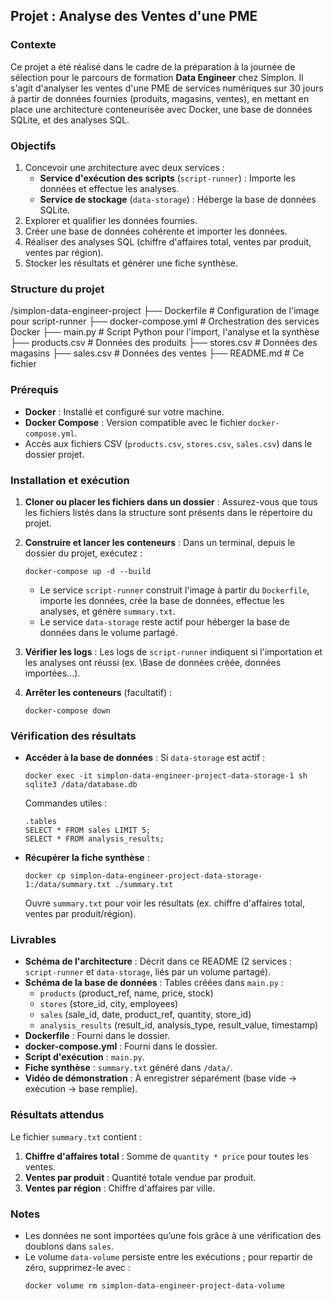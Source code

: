 ## Projet : Analyse des Ventes d'une PME

### Contexte
Ce projet a été réalisé dans le cadre de la préparation à la journée de sélection pour le parcours de formation **Data Engineer** chez Simplon. Il s'agit d'analyser les ventes d'une PME de services numériques sur 30 jours à partir de données fournies (produits, magasins, ventes), en mettant en place une architecture conteneurisée avec Docker, une base de données SQLite, et des analyses SQL.

### Objectifs
1. Concevoir une architecture avec deux services :
   - **Service d'exécution des scripts** (`script-runner`) : Importe les données et effectue les analyses.
   - **Service de stockage** (`data-storage`) : Héberge la base de données SQLite.
2. Explorer et qualifier les données fournies.
3. Créer une base de données cohérente et importer les données.
4. Réaliser des analyses SQL (chiffre d'affaires total, ventes par produit, ventes par région).
5. Stocker les résultats et générer une fiche synthèse.

### Structure du projet

/simplon-data-engineer-project
├── Dockerfile              # Configuration de l'image pour script-runner
├── docker-compose.yml      # Orchestration des services Docker
├── main.py               # Script Python pour l'import, l'analyse et la synthèse
├── products.csv            # Données des produits
├── stores.csv             # Données des magasins
├── sales.csv              # Données des ventes
├── README.md              # Ce fichier


### Prérequis
- **Docker** : Installé et configuré sur votre machine.
- **Docker Compose** : Version compatible avec le fichier `docker-compose.yml`.
- Accès aux fichiers CSV (`products.csv`, `stores.csv`, `sales.csv`) dans le dossier projet.

### Installation et exécution
1. **Cloner ou placer les fichiers dans un dossier** :
   Assurez-vous que tous les fichiers listés dans la structure sont présents dans le répertoire du projet.

2. **Construire et lancer les conteneurs** :
   Dans un terminal, depuis le dossier du projet, exécutez :
   ```
   docker-compose up -d --build
   ```
   - Le service `script-runner` construit l'image à partir du `Dockerfile`, importe les données, crée la base de données, effectue les analyses, et génère `summary.txt`.
   - Le service `data-storage` reste actif pour héberger la base de données dans le volume partagé.

3. **Vérifier les logs** :
   Les logs de `script-runner` indiquent si l'importation et les analyses ont réussi (ex. \Base de données créée, données importées...\).

4. **Arrêter les conteneurs** (facultatif) :
   ```
   docker-compose down
   ```

### Vérification des résultats
- **Accéder à la base de données** :
  Si `data-storage` est actif :
  ```
  docker exec -it simplon-data-engineer-project-data-storage-1 sh
  sqlite3 /data/database.db
  ```
  Commandes utiles :
  ```
  .tables
  SELECT * FROM sales LIMIT 5;
  SELECT * FROM analysis_results;
  ```

- **Récupérer la fiche synthèse** :
  ```
  docker cp simplon-data-engineer-project-data-storage-1:/data/summary.txt ./summary.txt
  ```
  Ouvre `summary.txt` pour voir les résultats (ex. chiffre d'affaires total, ventes par produit/région).

### Livrables
- **Schéma de l'architecture** : Décrit dans ce README (2 services : `script-runner` et `data-storage`, liés par un volume partagé).
- **Schéma de la base de données** : Tables créées dans `main.py` :
  - `products` (product_ref, name, price, stock)
  - `stores` (store_id, city, employees)
  - `sales` (sale_id, date, product_ref, quantity, store_id)
  - `analysis_results` (result_id, analysis_type, result_value, timestamp)
- **Dockerfile** : Fourni dans le dossier.
- **docker-compose.yml** : Fourni dans le dossier.
- **Script d'exécution** : `main.py`.
- **Fiche synthèse** : `summary.txt` généré dans `/data/`.
- **Vidéo de démonstration** : À enregistrer séparément (base vide → exécution → base remplie).

### Résultats attendus
Le fichier `summary.txt` contient :
1. **Chiffre d'affaires total** : Somme de `quantity * price` pour toutes les ventes.
2. **Ventes par produit** : Quantité totale vendue par produit.
3. **Ventes par région** : Chiffre d'affaires par ville.


### Notes
- Les données ne sont importées qu’une fois grâce à une vérification des doublons dans `sales`.
- Le volume `data-volume` persiste entre les exécutions ; pour repartir de zéro, supprimez-le avec :
  ```
  docker volume rm simplon-data-engineer-project-data-volume
  ```

